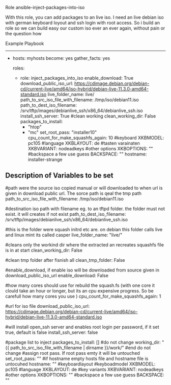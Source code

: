 Role ansible-inject-packages-into-iso

With this role, you can add packages to an live iso.
I need an live debian iso with german keyboard loyout and ssh login with root access.
So i build an role so we can build easy our custom iso ever an ever again, without pain or the question how


Example Playbook


---
- hosts: myhosts
  become: yes
  gather_facts: yes

  roles:
    - role: inject_packages_into_iso
      enable_download: True
      download_public_iso_url: https://cdimage.debian.org/debian-cd/current-live/amd64/iso-hybrid/debian-live-11.3.0-amd64-standard.iso
      live_folder_name: live/
      path_to_src_iso_file_with_filename: /tmp/iso/debian11.iso
      path_to_dest_iso_filename: /srv/tftp/images/debianlive_ssh/x86_64/debianlive_ssh.iso
      install_ssh_server: True
      #clean working
      clean_working_dir: False
      packages_to_install:
      - "htop"
      - "mc"
      set_root_pass: "installer10"
      cpu_count_for_make_squashfs_again: 10
      #keyboard
      XKBMODEL: pc105
      #language
      XKBLAYOUT: de
      #tasten varainaten
      XKBVARIANT: nodeadkeys
      #other options
      XKBOPTIONS: ""
      #backspace a few use guess
      BACKSPACE: ""
      hostname: installer-strange

Description of Variables to be set
---
#path were the source iso copied manual or will downloaded to when url is given in download public url. The sorce path is qeal the tmp path
path_to_src_iso_file_with_filename: /tmp/iso/debian11.iso

#destination iso path with filename eg. to an tftpd folder. the folder must not exist. it will creates if not exist
path_to_dest_iso_filename: /srv/tftp/images/debianlive_ssh/x86_64/debianlive_ssh.iso

#this is the folder were squash initrd etc are. on debian this folder calls live and linux mint its called casper
live_folder_name: "live/"

#cleans only the workind dir where the extracted an recreates squashfs file is in at start
clean_working_dir: False

#clean tmp folder after fisnish all
clean_tmp_folder: False

#enable_download, if enable iso will be downloaded from source given in download_public_iso_url
enable_download: False

#how many cores should use for rebuild the squash.fs (with one core it clould take an hour or longer, but its an cpu expensive progress. So be carefull how many cores you use )
cpu_count_for_make_squashfs_again: 1

#url for iso file
download_public_iso_url: https://cdimage.debian.org/debian-cd/current-live/amd64/iso-hybrid/debian-live-11.3.0-amd64-standard.iso

#will install open_ssh server and enables root login per password, if it set true, default is false
install_ssh_server: false

#package list to inject
packages_to_install: []
#do not change
working_dir: "{{ path_to_src_iso_file_with_filename | dirname }}/work/"
#end do not change
#assign root pass. If root pass emty it will be  untouched
set_root_pass: ""
#if hostname empty hosts file and hostname file is untocuhed
hostname: ""
#keyboardlayout
#keyboadmodel
XKBMODEL: pc105
#language
XKBLAYOUT: de
#key variants
XKBVARIANT: nodeadkeys
#other options
XKBOPTIONS: ""
#backspace a few use guess
BACKSPACE: ""


